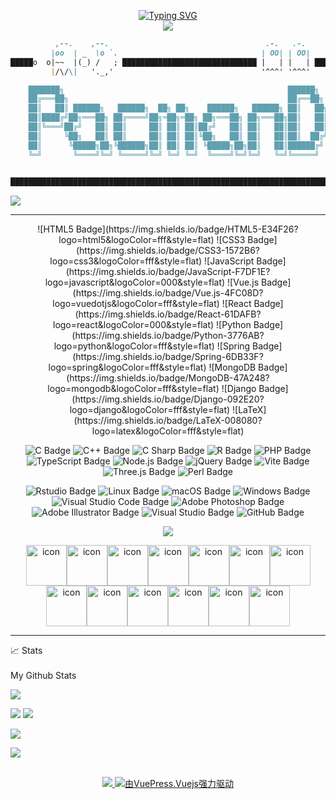 <p align="center">
<a href="https://github.com/pacmandoh">
    <img src="https://readme-typing-svg.demolab.com?font=fira+code&size=18&duration=2000&pause=150&color=1E91F7FF&multiline=true&width=500&height=80&lines=Hao+Dou;Master+Student+%7C+Cancer+Research;Bioinformatics+%7C+Front-End+Enthusiast" alt="Typing SVG" />
</a>
<br/>


<a href="https://github.com/pacmandoh">
    <img src="https://github-stats-alpha.vercel.app/api?username=pacmandoh&cc=22272e&tc=37BCF6&ic=fff&bc=0000">


```md		                             
          ,--.    ,--.                                   .-.   .-.
         |oo  | _  \o `.                                | OO| | OO|
█████o  o|~~  |(_) /   ; ██████████████████████████████ |   | |   | █████████████████████████
         |/\/\|   '._,'                                 '^^^' '^^^'                                                     

    ███████╗                                                  ██████╗           ██╗
    ██╔═══██╗                                                 ██╔══██╗          ██║
    ██║   ██║ ██████╗   ██████╗  ██╗ ██╗    ██████╗   ██████╗ ██║   ██╗ ██████╗ ███████╗
    ██║████╔╝██╗═══██╗ ██╔════╝██╗═██╗═██╗ ██╗═══██╗ ██╗═══██╗██║   ██║██╔═══██╗██╔═══██╗
    ██║╚═══╝██╔╝   ██║ ██║     ██║ ██║ ██║██╔╝   ██║ ██║   ██║██║   ██║██║   ██║██║   ██║
    ██║     ╚██╗   ██║ ██║     ██║ ██║ ██║╚██╗   ██║ ██║   ██║██║  ██╔╝██║   ██║██║   ██║
    ██║      ╚█████╗██╗╚██████╗██║ ██║ ██║ ╚█████╗██╗██║   ██║██████╔╝ ╚██████╔╝██║   ██║
    ╚═╝       ╚════╝╚═╝ ╚═════╝╚═╝ ╚═╝ ╚═╝  ╚════╝╚═╝╚═╝   ╚═╝╚═════╝   ╚═════╝ ╚═╝   ╚═╝

 
█████████████████████████████████████████████████████████████████████████████████████████████
```
![](https://downloads.crybabyaq.love/image/icon.png) 

---

<div align="center">
![HTML5 Badge](https://img.shields.io/badge/HTML5-E34F26?logo=html5&logoColor=fff&style=flat) ![CSS3 Badge](https://img.shields.io/badge/CSS3-1572B6?logo=css3&logoColor=fff&style=flat) ![JavaScript Badge](https://img.shields.io/badge/JavaScript-F7DF1E?logo=javascript&logoColor=000&style=flat) ![Vue.js Badge](https://img.shields.io/badge/Vue.js-4FC08D?logo=vuedotjs&logoColor=fff&style=flat) ![React Badge](https://img.shields.io/badge/React-61DAFB?logo=react&logoColor=000&style=flat) ![Python Badge](https://img.shields.io/badge/Python-3776AB?logo=python&logoColor=fff&style=flat) ![Spring Badge](https://img.shields.io/badge/Spring-6DB33F?logo=spring&logoColor=fff&style=flat) ![MongoDB Badge](https://img.shields.io/badge/MongoDB-47A248?logo=mongodb&logoColor=fff&style=flat) ![Django Badge](https://img.shields.io/badge/Django-092E20?logo=django&logoColor=fff&style=flat) ![LaTeX](https://img.shields.io/badge/LaTeX-008080?logo=latex&logoColor=fff&style=flat)

![C Badge](https://img.shields.io/badge/C-A8B9CC?logo=c&logoColor=fff&style=flat) ![C++ Badge](https://img.shields.io/badge/C%2B%2B-00599C?logo=cplusplus&logoColor=fff&style=flat) ![C Sharp Badge](https://img.shields.io/badge/C%20Sharp-239120?logo=csharp&logoColor=fff&style=flat) ![R Badge](https://img.shields.io/badge/R-276DC3?logo=r&logoColor=fff&style=flat) ![PHP Badge](https://img.shields.io/badge/PHP-777BB4?logo=php&logoColor=fff&style=flat) ![TypeScript Badge](https://img.shields.io/badge/TypeScript-3178C6?logo=typescript&logoColor=fff&style=flat) ![Node.js Badge](https://img.shields.io/badge/Node.js-393?logo=nodedotjs&logoColor=fff&style=flat) ![jQuery Badge](https://img.shields.io/badge/jQuery-0769AD?logo=jquery&logoColor=fff&style=flat) ![Vite Badge](https://img.shields.io/badge/Vite-646CFF?logo=vite&logoColor=fff&style=flat) ![Three.js Badge](https://img.shields.io/badge/Three.js-092E20?logo=threedotjs&logoColor=fff&style=flat) ![Perl Badge](https://img.shields.io/badge/Perl-39457E?logo=perl&logoColor=fff&style=flat)

![Rstudio Badge](https://img.shields.io/badge/Rstudio-75AADB?logo=rstudio&logoColor=fff&style=flat) ![Linux Badge](https://img.shields.io/badge/Linux-FCC624?logo=linux&logoColor=000&style=flat) ![macOS Badge](https://img.shields.io/badge/macOS-000000?logo=apple&logoColor=fff&style=flat) ![Windows Badge](https://img.shields.io/badge/Windows-0078D6?logo=windows&logoColor=fff&style=flat) ![Visual Studio Code Badge](https://img.shields.io/badge/Visual%20Studio%20Code-007ACC?logo=visualstudiocode&logoColor=fff&style=flat) ![Adobe Photoshop Badge](https://img.shields.io/badge/Adobe%20Photoshop-31A8FF?logo=adobephotoshop&logoColor=fff&style=flat) ![Adobe Illustrator Badge](https://img.shields.io/badge/Adobe%20Illustrator-FF9A00?logo=adobeillustrator&logoColor=fff&style=flat) ![Visual Studio Badge](https://img.shields.io/badge/Visual%20Studio-5C2D91?logo=visualstudio&logoColor=fff&style=flat) ![GitHub Badge](https://img.shields.io/badge/GitHub-181717?logo=github&logoColor=fff&style=flat)

<img src="https://skillicons.dev/icons?i=ps,ai,r,c,cpp,cs,ts,js,python,latex,html,css,vscode,idea,git" />

<img src="https://downloads.crybabyaq.love/image/ts-icon.svg" alt="icon" width="65" height="65" /><img src="https://downloads.crybabyaq.love/image/js-icon.svg" alt="icon" width="65" height="65" /><img src="https://downloads.crybabyaq.love/image/cpp-icon.svg" alt="icon" width="65" height="65" /><img src="https://downloads.crybabyaq.love/image/csharp-icon.svg" alt="icon" width="65" height="65" /><img src="https://downloads.crybabyaq.love/image/redux-icon.svg" alt="icon" width="65" height="65" /><img src="https://downloads.crybabyaq.love/image/sass-icon.svg" alt="icon" width="65" height="65" /><img src="https://downloads.crybabyaq.love/image/python-icon.svg" alt="icon" width="65" height="65" /><img src="https://downloads.crybabyaq.love/image/django-icon.svg" alt="icon" width="65" height="65" /><img src="https://downloads.crybabyaq.love/image/docker-icon.svg" alt="icon" width="65" height="65" /><img src="https://downloads.crybabyaq.love/image/nginx-icon.svg" alt="icon" width="65" height="65" /><img src="https://downloads.crybabyaq.love/image/mysql-icon.svg" alt="icon" width="65" height="65" /><img src="https://downloads.crybabyaq.love/image/java-icon.svg" alt="icon" width="65" height="65" /><img src="https://downloads.crybabyaq.love/image/webpack-icon.svg" alt="icon" width="65" height="65" />
</div>

---

<summary>📈 Stats</summary>
<br>
My Github Stats
    
![](http://github-profile-summary-cards.vercel.app/api/cards/profile-details?username=pacmandoh&theme=dracula) 

![](http://github-profile-summary-cards.vercel.app/api/cards/repos-per-language?username=pacmandoh&theme=dracula) 
![](http://github-profile-summary-cards.vercel.app/api/cards/most-commit-language?username=pacmandoh&theme=dracula)
    
![](https://github-profile-trophy.crybabyaq.love/?username=pacmandoh&row=1&margin-w=15&theme=gruvbox&no-frame=true&no-bg=true)

![](https://github-readme-activity-graph.crybabyaq.love/graph?username=pacmandoh&theme=xcode&hide_border=true)
<br/>

<!---
pacmandoh/pacmandoh is a ✨ special ✨ repository because its `README.md` (this file) appears on your GitHub profile.
You can click the Preview link to take a look at your changes.
--->
<p align="center">
<br/>
<a href="mailto:aq990714@gmail.com">
    <img src="https://img.shields.io/badge/-Email-red?style=flat-square&logo=gmail&logoColor=white">
</a>
<a href='https://www.crybabyaq.love/' target="_blank">
    <img src=https://img.shields.io/static/v1?label=My-Blog&message=VuePress.Vuejs&color=green&labelColor=grey&style=flat&logo=vue.js alt=由VuePress.Vuejs强力驱动 />
</a>

<br/> 
